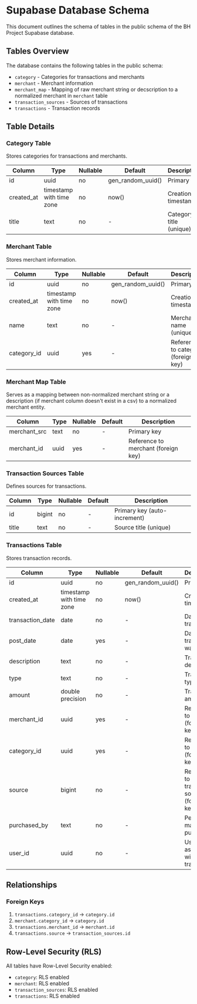 # Supabase Database Schema

This document outlines the schema of tables in the public schema of the BH Project Supabase database.

## Tables Overview

The database contains the following tables in the public schema:
- `category` - Categories for transactions and merchants
- `merchant` - Merchant information
- `merchant_map` - Mapping of raw merchant string or decscription to a normalized merchant in `merchant` table
- `transaction_sources` - Sources of transactions
- `transactions` - Transaction records

## Table Details

### Category Table

Stores categories for transactions and merchants.

| Column | Type | Nullable | Default | Description |
|--------|------|----------|---------|-------------|
| id | uuid | no | gen_random_uuid() | Primary key |
| created_at | timestamp with time zone | no | now() | Creation timestamp |
| title | text | no | - | Category title (unique) |

### Merchant Table

Stores merchant information.

| Column | Type | Nullable | Default | Description |
|--------|------|----------|---------|-------------|
| id | uuid | no | gen_random_uuid() | Primary key |
| created_at | timestamp with time zone | no | now() | Creation timestamp |
| name | text | no | - | Merchant name (unique) |
| category_id | uuid | yes | - | Reference to category (foreign key) |

### Merchant Map Table

Serves as a mapping between non-normalized merchant string or a description (if merchant column doesn't exist in a csv) to a normalized merchant entity.

| Column | Type | Nullable | Default | Description |
|--------|------|----------|---------|-------------|
| merchant_src | text | no | - | Primary key |
| merchant_id | uuid | yes | - | Reference to merchant (foreign key) |

### Transaction Sources Table

Defines sources for transactions.

| Column | Type | Nullable | Default | Description |
|--------|------|----------|---------|-------------|
| id | bigint | no | - | Primary key (auto-increment) |
| title | text | no | - | Source title (unique) |

### Transactions Table

Stores transaction records.

| Column | Type | Nullable | Default | Description |
|--------|------|----------|---------|-------------|
| id | uuid | no | gen_random_uuid() | Primary key |
| created_at | timestamp with time zone | no | now() | Creation timestamp |
| transaction_date | date | no | - | Date of transaction |
| post_date | date | yes | - | Date transaction was posted |
| description | text | no | - | Transaction description |
| type | text | no | - | Transaction type |
| amount | double precision | no | - | Transaction amount |
| merchant_id | uuid | yes | - | Reference to merchant (foreign key) |
| category_id | uuid | yes | - | Reference to category (foreign key) |
| source | bigint | no | - | Reference to transaction source (foreign key) |
| purchased_by | text | no | - | Person who made the purchase |
| user_id | uuid | no | - | User ID associated with transaction |

## Relationships

### Foreign Keys

1. `transactions.category_id` → `category.id`
2. `merchant.category_id` → `category.id`
3. `transactions.merchant_id` → `merchant.id`
4. `transactions.source` → `transaction_sources.id`

## Row-Level Security (RLS)

All tables have Row-Level Security enabled:
- `category`: RLS enabled
- `merchant`: RLS enabled
- `transaction_sources`: RLS enabled
- `transactions`: RLS enabled 